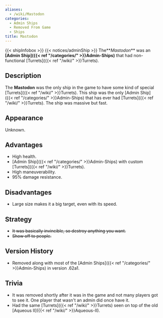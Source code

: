 ```yaml
---
aliases:
  - /wiki/Mastodon
categories:
  - Admin Ships
  - Removed From Game
  - Ships
title: Mastodon
---
```


{{< shipInfobox >}} {{< notices/adminShip >}} The**_Mastodon_** was an **[Admin Ship]({{< ref "/categories/" >}}Admin-Ships)** that had non-functional [Turrets]({{< ref "/wiki/" >}}Turrets).

## Description

The **Mastodon** was the only ship in the game to have some kind of special [Turrets]({{< ref "/wiki/" >}}Turrets). This ship was the only [Admin Ship]({{< ref "/categories/" >}}Admin-Ships) that has ever had [Turrets]({{< ref "/wiki/" >}}Turrets). The ship was massive but fast.

## Appearance

Unknown.

## Advantages

- High health.
- [Admin Ship]({{< ref "/categories/" >}}Admin-Ships) with custom [Turrets]({{< ref "/wiki/" >}}Turrets).
- High maneuverability.
- 95% damage resistance.

## Disadvantages

- Large size makes it a big target, even with its speed.

## Strategy

- <s>It was basically invincible, so destroy anything you want.</s>
- <s>Show off to people.</s>

## Version History

- Removed along with most of the [Admin Ships]({{< ref "/categories/" >}}Admin-Ships) in version .62a1.

## Trivia

- It was removed shortly after it was in the game and not many players got to see it. One player that wasn't an admin did once have it.
- Had the same [Turrets]({{< ref "/wiki/" >}}Turrets) seen on top of the old [Aqueous II]({{< ref "/wiki/" >}}Aqueous-II).
